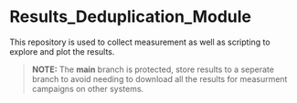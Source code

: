 

# Results_Deduplication_Module

This repository is used to collect measurement as well as scripting to explore and plot the results.

> **NOTE:** The **main** branch is protected, store results to a seperate branch to avoid needing to download all the results for measurment campaigns on other systems.
